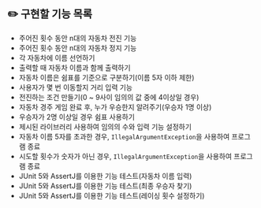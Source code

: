 ## ✏️ 구현할 기능 목록

- 주어진 횟수 동안 n대의 자동차 전진 기능
- 주어진 횟수 동안 n대의 자동차 정지 기능
- 각 자동차에 이름 선언하기
- 출력할 때 자동차 이름과 함께 출력하기
- 자동차 이름은 쉼표를 기준으로 구분하기(이름 5자 이하 제한)
- 사용자가 몇 번 이동할지 거리 입력 기능
- 전진하는 조건 만들기(0 ~ 9사이 임의의 값 중에 4이상일 경우)
- 자동차 경주 게임 완료 후, 누가 우승한지 알려주기(우승자 1명 이상)
- 우승자가 2명 이상일 경우 쉼표 사용하기
- 제시된 라이브러리 사용하여 임의의 수와 입력 기능 설정하기
- 자동차 이름 5자를 초과한 경우, `IllegalArgumentException`을 사용하여 프로그램 종료
- 시도할 횟수가 숫자가 아닌 경우, `IllegalArgumentException`을 사용하여 프로그램 종료
- JUnit 5와 AssertJ를 이용한 기능 테스트(자동차 이름 입력)
- JUnit 5와 AssertJ를 이용한 기능 테스트(최종 우승자 찾기)
- JUnit 5와 AssertJ를 이용한 기능 테스트(레이싱 횟수 설정하기)